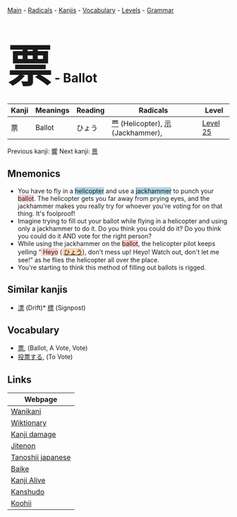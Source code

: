 <style> bigfont {font-size: 100px}</style>
[Main](../index.md) -
[Radicals](../radicals.md) -
[Kanjis](../kanjis.md) -
[Vocabulary](../vocabulary.md) -
[Levels](../levels.md) -
[Grammar](../grammar.md)
# <bigfont> 票</bigfont> - Ballot 

| Kanji | Meanings | Reading | Radicals | Level |
| --- | --- | --- | --- | --- |
| 票 | Ballot | ひょう | [覀](../radicals/覀.md) (Helicopter), [示](../radicals/示.md) (Jackhammer),  | [Level 25](../levels/wk_level25.md) |

Previous kanji: [響](響.md) Next kanji: [景](景.md) 

## Mnemonics
 * You have to fly in a <span style="background-color:#ADD8E6"> helicopter</span> and use a <span style="background-color:#ADD8E6"> jackhammer</span> to punch your <span style="background-color:#ffcccb"> ballot</span>. The helicopter gets you far away from prying eyes, and the jackhammer makes you really try for whoever you're voting for on that thing. It's foolproof!
* Imagine trying to fill out your ballot while flying in a helicopter and using only a jackhammer to do it. Do you think you could do it? Do you think you could do it AND vote for the right person?
* While using the jackhammer on the <span style="background-color:#ffcccb"> ballot</span>, the helicopter pilot keeps yelling “<span style="background-color:#ffcccb"> Heyo</span> (<span style="background-color:#fed8b1"> [ひょう](https://jisho.org/search/ひょう)</span>), don't mess up! Heyo! Watch out, don't let me see!” as he flies the helicopter all over the place.
* You're starting to think this method of filling out ballots is rigged.


## Similar kanjis
 * [漂](漂.md) (Drift)* [標](標.md) (Signpost)


## Vocabulary
 * [票](../vocabulary/票.md), (Ballot, A Vote, Vote)
* [投票する](../vocabulary/票.md), (To Vote)



## Links 

| Webpage |
| --- |
| [Wanikani          ](https://www.wanikani.com/kanji/票) |
| [Wiktionary        ](https://en.wiktionary.org/wiki/票) |
| [Kanji damage      ](http://www.kanjidamage.com/kanji/search?utf8=✓&q=票) |
| [Jitenon           ](https://jitenon.com/kanji/票) |
| [Tanoshii japanese ](https://www.tanoshiijapanese.com/dictionary/kanji.cfm?k=票) |
| [Baike             ](https://baike.baidu.com/item/票) |
| [Kanji Alive       ](https://app.kanjialive.com/票) |
| [Kanshudo          ](https://www.kanshudo.com/searchmn?q=票) |
| [Koohii            ](https://kanji.koohii.com/study/kanji/票) |
